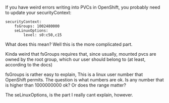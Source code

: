 If you have weird errors writing into PVCs in OpenShift, you probably need to update your securityContext:

```
securityContext:
    fsGroups: 1002480000
    seLinuxOptions:
        level: s0:c50,c15
```

What does this mean? Well this is the more complicated part.

Kinda weird that fsGroups requires that, since usually, mounted pvcs are owned by the root group, which our user should belong to (at least, according to the docs)

fsGroups is rather easy to explain, This is a linux user number that OpenShift permits. The question is what numbers are ok. Is any number that is higher than 1000000000 ok? Or does the range matter?

The seLinuxOptions, is the part I really cant explain, however.